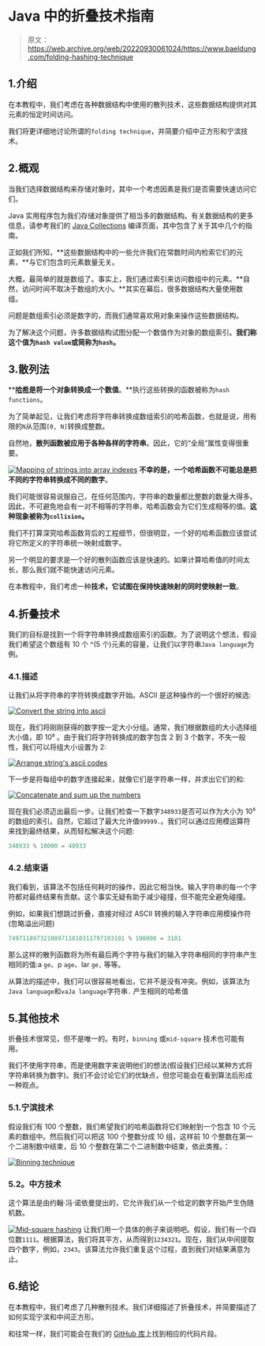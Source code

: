 # Java 中的折叠技术指南

> 原文：<https://web.archive.org/web/20220930061024/https://www.baeldung.com/folding-hashing-technique>

## 1.介绍

在本教程中，我们考虑在各种数据结构中使用的散列技术，这些数据结构提供对其元素的恒定时间访问。

我们将更详细地讨论所谓的`folding technique`，并简要介绍中正方形和宁滨技术。

## 2.概观

当我们选择数据结构来存储对象时，其中一个考虑因素是我们是否需要快速访问它们。

Java 实用程序包为我们存储对象提供了相当多的数据结构。有关数据结构的更多信息，请参考我们的 [Java Collections](/web/20220626203003/https://www.baeldung.com/java-collections) 编译页面，其中包含了关于其中几个的指南。

正如我们所知，**这些数据结构中的一些允许我们在常数时间内检索它们的元素，**与它们包含的元素数量无关。

大概，最简单的就是数组了。事实上，我们通过索引来访问数组中的元素。**自然，访问时间不取决于数组的大小。**其实在幕后，很多数据结构大量使用数组。

问题是数组索引必须是数字的，而我们通常喜欢用对象来操作这些数据结构。

为了解决这个问题，许多数据结构试图分配一个数值作为对象的数组索引。**我们称这个值为`hash value`或简称为`hash`。**

## 3.散列法

****[哈希](/web/20220626203003/https://www.baeldung.com/cs/hashing)是将一个对象转换成一个数值**。**执行这些转换的函数被称为`hash functions`。

为了简单起见，让我们考虑将字符串转换成数组索引的哈希函数，也就是说，用有限的`N`从范围`[0, N]`转换成整数。

自然地，**散列函数被应用于各种各样的字符串**。因此，它的“全局”属性变得很重要。

[![Mapping of strings into array indexes](img/ff5864cd72c32dcec494e4cff6dad02d.png)](/web/20220626203003/https://www.baeldung.com/wp-content/uploads/2019/06/strings-to-numbers.png) 
**不幸的是，一个哈希函数不可能总是把不同的字符串转换成不同的数字**。

我们可能很容易说服自己，在任何范围内，字符串的数量都比整数的数量大得多。因此，不可避免地会有一对不相等的字符串，哈希函数会为它们生成相等的值。**这种现象被称为`collision`。**

我们不打算深究哈希函数背后的工程细节，但很明显，一个好的哈希函数应该尝试将它所定义的字符串统一映射成数字。

另一个明显的要求是一个好的散列函数应该是快速的。如果计算哈希值的时间太长，那么我们就不能快速访问元素。

在本教程中，我们考虑一种**技术，它试图在保持快速映射的同时使映射一致**。

## 4.折叠技术

我们的目标是找到一个将字符串转换成数组索引的函数。为了说明这个想法，假设我们希望这个数组有 10 个 ^(5 个)元素的容量，让我们以字符串`Java language`为例。

### 4.1.描述

让我们从将字符串的字符转换成数字开始。ASCII 是这种操作的一个很好的候选:

[![Convert the string into ascii](img/d45ad605ae0b30504e338313eaf214c3.png)](/web/20220626203003/https://www.baeldung.com/wp-content/uploads/2019/06/convert-to-ascii1.png)

现在，我们将刚刚获得的数字按一定大小分组。通常，我们根据数组的大小选择组大小值，即 10⁵ 。由于我们将字符转换成的数字包含 2 到 3 个数字，不失一般性，我们可以将组大小设置为 2:

[![Arrange string's ascii codes](img/bf8feadb545688d59211773f11caa61d.png)](/web/20220626203003/https://www.baeldung.com/wp-content/uploads/2019/06/arrange-ascii-codes.png)

下一步是将每组中的数字连接起来，就像它们是字符串一样，并求出它们的和:

[![Concatenate and sum up the numbers](img/78cbeff2fbdd1df2308c3ec0fba48a8d.png)](/web/20220626203003/https://www.baeldung.com/wp-content/uploads/2019/06/folding-sum.png)

现在我们必须迈出最后一步。让我们检查一下数字`348933`是否可以作为大小为 10⁵ 的数组的索引。自然，它超过了最大允许值`99999.`。我们可以通过应用模运算符来找到最终结果，从而轻松解决这个问题:

```java
348933 % 10000 = 48933
```

### 4.2.结束语

我们看到，该算法不包括任何耗时的操作，因此它相当快。输入字符串的每一个字符都对最终结果有贡献。这个事实无疑有助于减少碰撞，但不能完全避免碰撞。

例如，如果我们想跳过折叠，直接对经过 ASCII 转换的输入字符串应用模操作符(忽略溢出问题)

```java
749711897321089711010311797103101 % 100000 = 3101
```

那么这样的散列函数将为所有最后两个字符与我们的输入字符串相同的字符串产生相同的值:a `ge`、p `age`、lar `ge,` 等等。

从算法的描述中，我们可以很容易地看出，它并不是没有冲突。例如，该算法为`Java language`和`vaJa language`字符串`.` 产生相同的哈希值

## 5.其他技术

折叠技术很常见，但不是唯一的。有时，`binning` 或`mid-square` 技术也可能有用。

我们不使用字符串，而是使用数字来说明他们的想法(假设我们已经以某种方式将字符串转换为数字)。我们不会讨论它们的优缺点，但您可能会在看到算法后形成一种观点。

### 5.1.宁滨技术

假设我们有 100 个整数，我们希望我们的哈希函数将它们映射到一个包含 10 个元素的数组中。然后我们可以把这 100 个整数分成 10 组，这样前 10 个整数在第一个二进制数中结束，后 10 个整数在第二个二进制数中结束，依此类推。：

[![Binning technique](img/ddd0cbe6e2d53d25eb1c62222cf807b5.png)](/web/20220626203003/https://www.baeldung.com/wp-content/uploads/2019/06/binning.png)

### 5.2。中方技术

这个算法是由约翰·冯·诺依曼提出的，它允许我们从一个给定的数字开始产生伪随机数。

[![Mid-square hashing](img/3c88b5ee5b12489e5bb2d3d7fa2f55a5.png)](/web/20220626203003/https://www.baeldung.com/wp-content/uploads/2019/06/mid-square.png) 
让我们用一个具体的例子来说明吧。假设，我们有一个四位数`1111`。根据算法，我们将其平方，从而得到`1234321‬`。现在，我们从中间提取四个数字，例如，`2343`。该算法允许我们重复这个过程，直到我们对结果满意为止。

## 6.结论

在本教程中，我们考虑了几种散列技术。我们详细描述了折叠技术，并简要描述了如何实现宁滨和中间正方形。

和往常一样，我们可能会在我们的 [GitHub 库](https://web.archive.org/web/20220626203003/https://github.com/eugenp/tutorials/tree/master/algorithms-modules/algorithms-miscellaneous-3)上找到相应的代码片段。